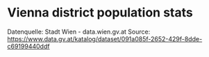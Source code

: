 Vienna district population stats
===

Datenquelle: Stadt Wien - data.wien.gv.at
Source: https://www.data.gv.at/katalog/dataset/091a085f-2652-429f-8dde-c69199440ddf

